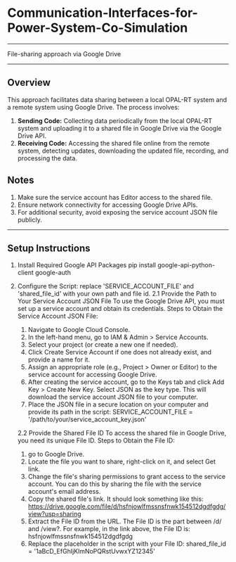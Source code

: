 # Communication-Interfaces-for-Power-System-Co-Simulation
********************************************
File-sharing approach via Google Drive
********************************************
## Overview
This approach facilitates data sharing between a local OPAL-RT system and a remote system using Google Drive. The process involves:
1. **Sending Code:** Collecting data periodically from the local OPAL-RT system and uploading it to a shared file in Google Drive via the Google Drive API.
2. **Receiving Code:** Accessing the shared file online from the remote system, detecting updates, downloading the updated file, recording, and processing the data.
## Notes
1. Make sure the service account has Editor access to the shared file.
2. Ensure network connectivity for accessing Google Drive APIs.
3. For additional security, avoid exposing the service account JSON file publicly.
********************************************
## Setup Instructions
1. Install Required Google API Packages
   pip install google-api-python-client google-auth
2. Configure the Script: replace 'SERVICE_ACCOUNT_FILE' and 'shared_file_id' with your own path and file id.
   2.1 Provide the Path to Your Service Account JSON File
   To use the Google Drive API, you must set up a service account and obtain its credentials.
   Steps to Obtain the Service Account JSON File:
   1) Navigate to Google Cloud Console.
   2) In the left-hand menu, go to IAM & Admin > Service Accounts.
   3) Select your project (or create a new one if needed).
   4) Click Create Service Account if one does not already exist, and provide a name for it.
   5) Assign an appropriate role (e.g., Project > Owner or Editor) to the service account for accessing Google Drive.
   6) After creating the service account, go to the Keys tab and click Add Key > Create New Key. Select JSON as the key type. This will download the service account JSON file to your computer.
   7) Place the JSON file in a secure location on your computer and provide its path in the script:
      SERVICE_ACCOUNT_FILE = '/path/to/your/service_account_key.json'

   2.2 Provide the Shared File ID
   To access the shared file in Google Drive, you need its unique File ID.
   Steps to Obtain the File ID:
   1) go to Google Drive.
   2) Locate the file you want to share, right-click on it, and select Get link.
   3) Change the file's sharing permissions to grant access to the service account. You can do this by sharing the file with the service account's email address.
   4) Copy the shared file's link. It should look something like this:
      https://drive.google.com/file/d/hsfnjowlfmssnsfnwk154512dgdfgdg/view?usp=sharing
   5) Extract the File ID from the URL. The File ID is the part between /d/ and /view?. For example, in the link above, the File ID is:
      hsfnjowlfmssnsfnwk154512dgdfgdg
   6) Replace the placeholder in the script with your File ID:
      shared_file_id = '1aBcD_EfGhIjKlmNoPQRstUvwxYZ12345'
